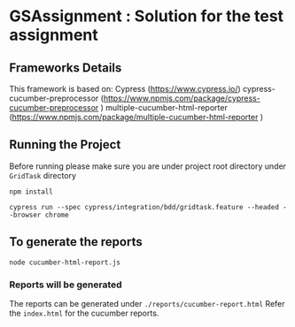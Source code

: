 # GSAssignment : Solution for the test assignment

## Frameworks Details 
This framework is based on:
Cypress (https://www.cypress.io/)
cypress-cucumber-preprocessor (https://www.npmjs.com/package/cypress-cucumber-preprocessor  )
multiple-cucumber-html-reporter (https://www.npmjs.com/package/multiple-cucumber-html-reporter )

## Running the Project

Before running please make sure you are under project root directory under ```GridTask``` directory 

```npm install```

```cypress run --spec cypress/integration/bdd/gridtask.feature --headed --browser chrome```

## To generate the reports

```node cucumber-html-report.js ```

### Reports will be generated 
The reports can be generated under ```./reports/cucumber-report.html``` Refer the ```index.html``` for the cucumber reports.


